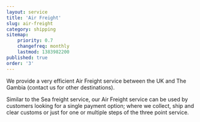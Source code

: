 ```yaml
---
layout: service
title: 'Air Freight'
slug: air-freight
category: shipping
sitemap:
    priority: 0.7
    changefreq: monthly
    lastmod: 1383982200
published: true
order: '3'
---
```

We provide a very efficient Air Freight service between the UK and The Gambia (contact us for other destinations).

Similar to the Sea freight service, our Air Freight service can be used by customers looking for a single payment option; where we collect, ship and clear customs or just for one or multiple steps of the three point service.